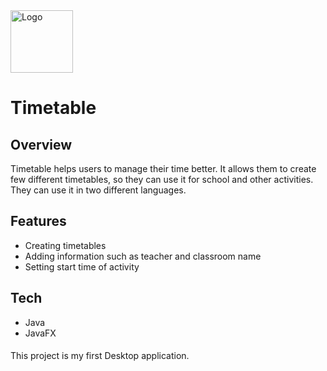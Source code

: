<img src="https://cdn1.iconfinder.com/data/icons/online-education-indigo-vol-1/256/Class_Timetable-512.png" alt="Logo" width="100"/>

# Timetable

## Overview


Timetable helps users to manage their time better. It allows them to create few different timetables, so they can use it for school and other activities. They can use it in two different languages. 


## Features 

* Creating timetables
* Adding information such as teacher and classroom name
* Setting start time of activity


## Tech
* Java
* JavaFX

####
This project is my first Desktop application.
